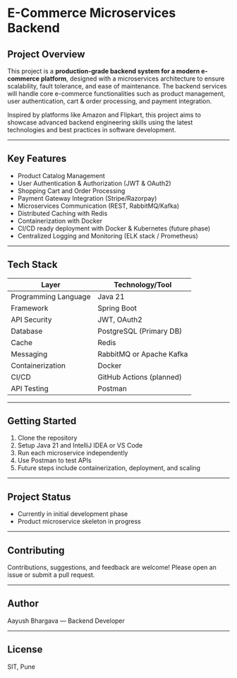 # E-Commerce Microservices Backend

## Project Overview

This project is a **production-grade backend system for a modern e-commerce platform**, designed with a microservices architecture to ensure scalability, fault tolerance, and ease of maintenance. The backend services will handle core e-commerce functionalities such as product management, user authentication, cart & order processing, and payment integration.

Inspired by platforms like Amazon and Flipkart, this project aims to showcase advanced backend engineering skills using the latest technologies and best practices in software development.

---

## Key Features

- Product Catalog Management
- User Authentication & Authorization (JWT & OAuth2)
- Shopping Cart and Order Processing
- Payment Gateway Integration (Stripe/Razorpay)
- Microservices Communication (REST, RabbitMQ/Kafka)
- Distributed Caching with Redis
- Containerization with Docker
- CI/CD ready deployment with Docker & Kubernetes (future phase)
- Centralized Logging and Monitoring (ELK stack / Prometheus)

---

## Tech Stack

| Layer               | Technology/Tool          |
|---------------------|-------------------------|
| Programming Language | Java 21                 |
| Framework           | Spring Boot              |
| API Security        | JWT, OAuth2              |
| Database            | PostgreSQL (Primary DB)  |
| Cache               | Redis                    |
| Messaging           | RabbitMQ or Apache Kafka |
| Containerization    | Docker                   |
| CI/CD               | GitHub Actions (planned) |
| API Testing         | Postman                  |

---

## Getting Started

1. Clone the repository  
2. Setup Java 21 and IntelliJ IDEA or VS Code  
3. Run each microservice independently  
4. Use Postman to test APIs  
5. Future steps include containerization, deployment, and scaling  

---

## Project Status

- Currently in initial development phase  
- Product microservice skeleton in progress  

---

## Contributing

Contributions, suggestions, and feedback are welcome! Please open an issue or submit a pull request.

---

## Author

Aayush Bhargava — Backend Developer

---

## License

SIT, Pune

